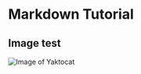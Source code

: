 # Markdown Tutorial
## Image test
![Image of Yaktocat](https://octodex.github.com/images/yaktocat.png)
